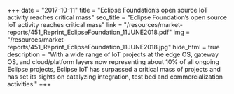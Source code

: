 +++
date = "2017-10-11"
title = "Eclipse Foundation’s open source IoT activity reaches critical mass"
seo_title = "Eclipse Foundation’s open source IoT activity reaches critical mass"
link = "/resources/market-reports/451_Reprint_EclipseFoundation_11JUNE2018.pdf"
img = "/resources/market-reports/451_Reprint_EclipseFoundation_11JUNE2018.jpg"
hide_html = true
description = "With a wide range of IoT projects at the edge OS, gateway OS, and cloud/platform layers now representing about 10% of all ongoing Eclipse projects, Eclipse IoT has surpassed a critical mass of projects and has set its sights on catalyzing integration, test bed and commercialization activities."
+++
